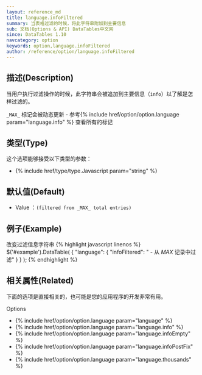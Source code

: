 ```yaml
---
layout: reference_md
title: language.infoFiltered
summary: 当表格过滤的时候，将此字符串附加到主要信息
sub: 文档(Options & API) DataTables中文网
since: DataTables 1.10
navcategory: option
keywords: option,language.infoFiltered
author: /reference/option/language.infoFiltered
---
```


## 描述(Description)

当用户执行过滤操作的时候，此字符串会被追加到主要信息（`info`）以了解是怎样过滤的。

`_MAX_` 标记会被动态更新 - 参考{% include href/option/option.language param="language.info" %} 查看所有的标记

## 类型(Type)
这个选项能够接受以下类型的参数：

- {% include href/type/type.Javascript param="string" %}

## 默认值(Default)
- Value ：`(filtered from _MAX_ total entries)`

 
## 例子(Example)

改变过滤信息字符串
{% highlight javascript linenos %}
$('#example').DataTable( {
    "language": {
       "infoFiltered": " - 从 _MAX_ 记录中过滤"
     }
} );
{% endhighlight %}

## 相关属性(Related)
下面的选项是直接相关的，也可能是您的应用程序的开发非常有用。

Options

- {% include href/option/option.language param="language" %}
- {% include href/option/option.language param="language.info" %}
- {% include href/option/option.language param="language.infoEmpty" %}
- {% include href/option/option.language param="language.infoPostFix" %}
- {% include href/option/option.language param="language.thousands" %}